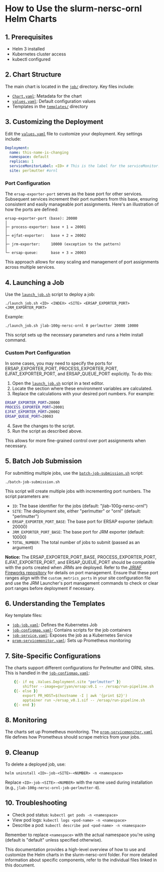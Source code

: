 # How to Use the slurm-nersc-ornl Helm Charts

## 1. Prerequisites

- Helm 3 installed
- Kubernetes cluster access
- kubectl configured

## 2. Chart Structure

The main chart is located in the [`job/`](main/slurm-nersc-ornl/job/) directory. Key files include:

- [`Chart.yaml`](main/slurm-nersc-ornl/job/Chart.yaml): Metadata for the chart
- [`values.yaml`](main/slurm-nersc-ornl/job/values.yaml): Default configuration values
- Templates in the [`templates/`](main/slurm-nersc-ornl/job/templates/) directory


## 3. Customizing the Deployment

Edit the [`values.yaml`](main/slurm-nersc-ornl/job/values.yaml) file to customize your deployment. Key settings include:

```yaml:main/slurm-nersc-ornl/job/values.yaml
Deployment:
  name: this-name-is-changing
  namespace: default
  replicas: 1
  serviceMonitorLabel: <ID> # This is the label for the serviceMonitor. It can be the same for multiple deployments if using a single prometheus instance.
  site: perlmutter #ornl
```

### Port Configuration

The `ersap-exporter-port` serves as the base port for other services. Subsequent services increment their port numbers from this base, ensuring consistent and easily manageable port assignments. Here's an illustration of how the ports are defined:

```
ersap-exporter-port (base): 20000
│
├─ process-exporter: base + 1 = 20001
│
├─ ejfat-exporter:   base + 2 = 20002
│
├─ jrm-exporter:     10000 (exception to the pattern)
│
└─ ersap-queue:      base + 3 = 20003
```

This approach allows for easy scaling and management of port assignments across multiple services.

## 4. Launching a Job
Use the [`launch_job.sh`](main/slurm-nersc-ornl/launch_job.sh) script to deploy a job:

```shell
./launch_job.sh <ID> <INDEX> <SITE> <ERSAP_EXPORTER_PORT> <JRM_EXPORTER_PORT>
```

Example:
```shell
./launch_job.sh jlab-100g-nersc-ornl 0 perlmutter 20000 10000
```

This script sets up the necessary parameters and runs a Helm install command.

### Custom Port Configuration

In some cases, you may need to specify the ports for ERSAP_EXPORTER_PORT, PROCESS_EXPORTER_PORT, EJFAT_EXPORTER_PORT, and ERSAP_QUEUE_PORT explicitly. To do this:

1. Open the [`launch_job.sh`](main/slurm-nersc-ornl/launch_job.sh) script in a text editor.
2. Locate the section where these environment variables are calculated.
3. Replace the calculations with your desired port numbers. For example:

```bash
ERSAP_EXPORTER_PORT=20000
PROCESS_EXPORTER_PORT=20001
EJFAT_EXPORTER_PORT=20002
ERSAP_QUEUE_PORT=20003
```

4. Save the changes to the script.
5. Run the script as described above.

This allows for more fine-grained control over port assignments when necessary.

## 5. Batch Job Submission

For submitting multiple jobs, use the [`batch-job-submission.sh`](main/slurm-nersc-ornl/batch-job-submission.sh) script:

```shell
./batch-job-submission.sh
```

This script will create multiple jobs with incrementing port numbers. The script parameters are:

- `ID`: The base identifier for the jobs (default: "jlab-100g-nersc-ornl")
- `SITE`: The deployment site, either "perlmutter" or "ornl" (default: "perlmutter")
- `ERSAP_EXPORTER_PORT_BASE`: The base port for ERSAP exporter (default: 20000)
- `JRM_EXPORTER_PORT_BASE`: The base port for JRM exporter (default: 10000)
- `TOTAL_NUMBER`: The total number of jobs to submit (passed as an argument)

**Notice:** The ERSAP_EXPORTER_PORT_BASE, PROCESS_EXPORTER_PORT, EJFAT_EXPORTER_PORT, and ERSAP_QUEUE_PORT should be compatible with the ports created when JRMs are deployed. Refer to the [JIRIAF Fireworks repository](https://github.com/JeffersonLab/jiriaf-fireworks) for details on port management. Ensure that these port ranges align with the `custom_metrics_ports` in your site configuration file and use the JRM Launcher's port management commands to check or clear port ranges before deployment if necessary.

## 6. Understanding the Templates

Key template files:

- [`job-job.yaml`](main/slurm-nersc-ornl/job/templates/job-job.yaml): Defines the Kubernetes Job
- [`job-configmap.yaml`](main/slurm-nersc-ornl/job/templates/job-configmap.yaml): Contains scripts for the job containers
- [`job-service.yaml`](main/slurm-nersc-ornl/job/templates/job-service.yaml): Exposes the job as a Kubernetes Service
- [`prom-servicemonitor.yaml`](main/slurm-nersc-ornl/job/templates/prom-servicemonitor.yaml): Sets up Prometheus monitoring

## 7. Site-Specific Configurations

The charts support different configurations for Perlmutter and ORNL sites. This is handled in the [`job-configmap.yaml`](main/slurm-nersc-ornl/job/templates/job-configmap.yaml):


```12:17:main/slurm-nersc-ornl/job/templates/job-configmap.yaml
    {{- if eq .Values.Deployment.site "perlmutter" }}
        shifter --image=gurjyan/ersap:v0.1 -- /ersap/run-pipeline.sh
    {{- else }}
        export PR_HOST=$(hostname -I | awk '{print $2}')
        apptainer run ~/ersap_v0.1.sif -- /ersap/run-pipeline.sh
    {{- end }}
```


## 8. Monitoring

The charts set up Prometheus monitoring. The [`prom-servicemonitor.yaml`](main/slurm-nersc-ornl/job/templates/prom-servicemonitor.yaml) file defines how Prometheus should scrape metrics from your jobs.

## 9. Cleanup

To delete a deployed job, use:

```shell
helm uninstall <ID>-job-<SITE>-<NUMBER> -n <namespace>
```

Replace `<ID>-job-<SITE>-<NUMBER>` with the name used during installation (e.g., `jlab-100g-nersc-ornl-job-perlmutter-0`).

## 10. Troubleshooting

- Check pod status: `kubectl get pods -n <namespace>`
- View pod logs: `kubectl logs <pod-name> -n <namespace>`
- Describe a pod: `kubectl describe pod <pod-name> -n <namespace>`

Remember to replace `<namespace>` with the actual namespace you're using (default is "default" unless specified otherwise).

This documentation provides a high-level overview of how to use and customize the Helm charts in the slurm-nersc-ornl folder. For more detailed information about specific components, refer to the individual files linked in this document.